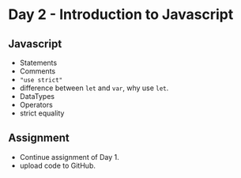 # Day 2 - Introduction to Javascript

## Javascript

- Statements
- Comments
- `"use strict"`
- difference between `let` and `var`, why use `let`.
- DataTypes
- Operators
- strict equality

## Assignment
- Continue assignment of Day 1.
- upload code to GitHub.